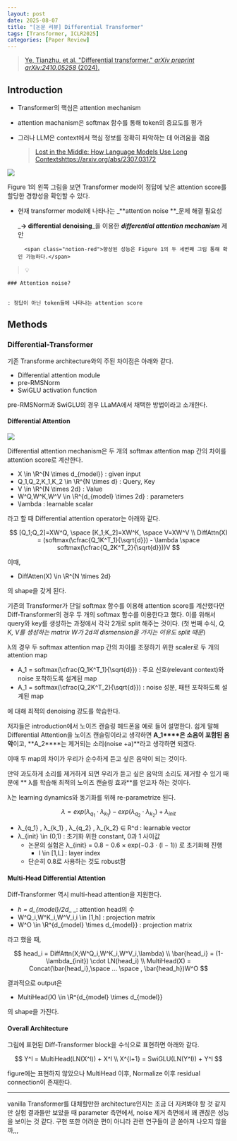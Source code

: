 ```yaml
---
layout: post
date: 2025-08-07
title: "[논문 리뷰] Differential Transformer"
tags: [Transformer, ICLR2025]
categories: [Paper Review]
---
```


> [Ye, Tianzhu, et al. "Differential transformer." ](https://arxiv.org/abs/2410.05258)[_arXiv preprint arXiv:2410.05258_](https://arxiv.org/abs/2410.05258)[ (2024).](https://arxiv.org/abs/2410.05258)



## Introduction

- Transformer의 핵심은 attention mechanism
- attention machanism은 softmax 함수를 통해 token의 중요도를 평가
- 그러나 LLM은 context에서 핵심 정보를 정확히 파악하는 데 어려움을 겪음

	> [Lost in the Middle: How Language Models Use Long Contextshttps://arxiv.org/abs/2307.03172](https://arxiv.org/abs/2307.03172)


![](https://prod-files-secure.s3.us-west-2.amazonaws.com/542b861c-36a8-4051-84e5-8804b6728dba/9083ea56-691a-4752-ae26-47f403431ac8/image.png?X-Amz-Algorithm=AWS4-HMAC-SHA256&X-Amz-Content-Sha256=UNSIGNED-PAYLOAD&X-Amz-Credential=ASIAZI2LB466YS22XNEE%2F20250905%2Fus-west-2%2Fs3%2Faws4_request&X-Amz-Date=20250905T040108Z&X-Amz-Expires=3600&X-Amz-Security-Token=IQoJb3JpZ2luX2VjEAQaCXVzLXdlc3QtMiJIMEYCIQD23HonYb7y4T4pm0%2BLizLID0eAeIX6DsIMJKZTwMliqgIhAJvqf7lyBMcyzg7Rw8gGm3PnipYQqyY%2FejD5DQ2OSI3tKv8DCG0QABoMNjM3NDIzMTgzODA1IgyN8SqVwyeSdAFrlocq3AO58OXQRROBFlri8xVvYf0XRdzifY%2BdFmGOKj0xJJ9rJy%2Bds3JMwnkrGyvkXgEjUUG7nsQnhtnEeZbXj%2FI0%2FhxertdbzYM0jxUzTpH%2BCpcu6PCvIY68iaVjYodgQFvCwRk6n5hqE7GNK56jwTfORHZyOje7DVlnR2VbXmYs0B9VT7RyWmjv2ghW7Fyh%2Ffh0hOndTJkTb%2BmMEjCLTrWK9%2Bu8svMm4YM2h8ZXuE4FQDx%2BmtNSU3pLiOi4vuyyt8RBnI6vUTUg6FF0fcKwRcjRgeJFpaOwot8ab9IE2WCmwKNp817CtKOaUE75O%2BbVS3Gu3xhqudvINo5FrLjZwqsCLIcFxKT5K4R4h1pHenIDWzMCgkEZgsHHRpbBcl2haYfe7gMUgrbxJab0ABCSYbBuZ84K1V%2FbVl0itmiQt5eqG3htMD7GO8ob8laZHXxUxgvEPaCIiLlbkwSNw1HU6BvLSd2aJ7%2FcpoAGZV6ptNCeBNqndau4S%2Bq5jq6ffJK08UViWP2ypwEvLg8QmO5V%2FrNTZSz5xs53psQXV4TaKTnM54c6nbtkuuHGhQVnW3vdEmrni4Kn5FSLdzYeMMblaxZv2Wp9ooQOHlEcfNlDV34S5Yjb7awZQ13dAORK3NtATDD6uunFBjqkAd6XSnthzSr4q6EUvQL1hC09Alwu8j4zO56mrf%2BiW7wMsWw3IJ1LyJ7%2FJrp69GrpjGL4dvwo%2BQfl0rbFihkXFB%2F7Bk%2Fv7F%2BQ91L6pmx1FmnLKJIgyHlRJ1rGmV8vosUeFNC8EEJVHUUv7FvgGjsVWzsM1r09yGGXE4f6A2egDlHE%2FsPLeHlJYZuzWZhVKpvPu%2FxH%2B7651Kgdc4rLuUJ2yUufeyE%2F&X-Amz-Signature=57012b2cea2fadf16395e19a4b0f270f7192d385870e4dc0a1041cb8c4f553f1&X-Amz-SignedHeaders=host&x-amz-checksum-mode=ENABLED&x-id=GetObject)


Figure 1의 왼쪽 그림을 보면 Transformer model이 정답에 낮은 attention score를 할당한 경향성을 확인할 수 있다.

- 현재 transformer model에 나타나는 _**attention noise **_문제 해결 필요성

	_**→ differential denoising**_을 이용한 _**differential attention mechanism**_ 제안


		<span class="notion-red">향상된 성능은 Figure 1의 두 세번째 그림 통해 확인 가능하다.</span>


> 💡 


	### Attention noise?


	: 정답이 아닌 token들에 나타나는 attention score



## Methods



### Differential-Transformer


기존 Transforme architecture와의 주된 차이점은 아래와 같다.

- Differential attention module
- pre-RMSNorm
- SwiGLU activation function

pre-RMSNorm과 SwiGLU의 경우 LLaMA에서 채택한 방법이라고 소개한다.



#### Differential Attention


![](https://prod-files-secure.s3.us-west-2.amazonaws.com/542b861c-36a8-4051-84e5-8804b6728dba/116d70b2-1963-4810-9167-f4c7d8a06e8f/image.png?X-Amz-Algorithm=AWS4-HMAC-SHA256&X-Amz-Content-Sha256=UNSIGNED-PAYLOAD&X-Amz-Credential=ASIAZI2LB466YS22XNEE%2F20250905%2Fus-west-2%2Fs3%2Faws4_request&X-Amz-Date=20250905T040108Z&X-Amz-Expires=3600&X-Amz-Security-Token=IQoJb3JpZ2luX2VjEAQaCXVzLXdlc3QtMiJIMEYCIQD23HonYb7y4T4pm0%2BLizLID0eAeIX6DsIMJKZTwMliqgIhAJvqf7lyBMcyzg7Rw8gGm3PnipYQqyY%2FejD5DQ2OSI3tKv8DCG0QABoMNjM3NDIzMTgzODA1IgyN8SqVwyeSdAFrlocq3AO58OXQRROBFlri8xVvYf0XRdzifY%2BdFmGOKj0xJJ9rJy%2Bds3JMwnkrGyvkXgEjUUG7nsQnhtnEeZbXj%2FI0%2FhxertdbzYM0jxUzTpH%2BCpcu6PCvIY68iaVjYodgQFvCwRk6n5hqE7GNK56jwTfORHZyOje7DVlnR2VbXmYs0B9VT7RyWmjv2ghW7Fyh%2Ffh0hOndTJkTb%2BmMEjCLTrWK9%2Bu8svMm4YM2h8ZXuE4FQDx%2BmtNSU3pLiOi4vuyyt8RBnI6vUTUg6FF0fcKwRcjRgeJFpaOwot8ab9IE2WCmwKNp817CtKOaUE75O%2BbVS3Gu3xhqudvINo5FrLjZwqsCLIcFxKT5K4R4h1pHenIDWzMCgkEZgsHHRpbBcl2haYfe7gMUgrbxJab0ABCSYbBuZ84K1V%2FbVl0itmiQt5eqG3htMD7GO8ob8laZHXxUxgvEPaCIiLlbkwSNw1HU6BvLSd2aJ7%2FcpoAGZV6ptNCeBNqndau4S%2Bq5jq6ffJK08UViWP2ypwEvLg8QmO5V%2FrNTZSz5xs53psQXV4TaKTnM54c6nbtkuuHGhQVnW3vdEmrni4Kn5FSLdzYeMMblaxZv2Wp9ooQOHlEcfNlDV34S5Yjb7awZQ13dAORK3NtATDD6uunFBjqkAd6XSnthzSr4q6EUvQL1hC09Alwu8j4zO56mrf%2BiW7wMsWw3IJ1LyJ7%2FJrp69GrpjGL4dvwo%2BQfl0rbFihkXFB%2F7Bk%2Fv7F%2BQ91L6pmx1FmnLKJIgyHlRJ1rGmV8vosUeFNC8EEJVHUUv7FvgGjsVWzsM1r09yGGXE4f6A2egDlHE%2FsPLeHlJYZuzWZhVKpvPu%2FxH%2B7651Kgdc4rLuUJ2yUufeyE%2F&X-Amz-Signature=d362fe95719b32102b3bf666c41b858ca9752d777ddaed1c8df04d1d9f7d889c&X-Amz-SignedHeaders=host&x-amz-checksum-mode=ENABLED&x-id=GetObject)


Differential attention mechanism은 두 개의 softmax attention map 간의 차이를 attention score로 계산한다.

- X \in \R^{N \times d\_{model}} : given input
- Q\_1,Q\_2,K\_1,K\_2 \in \R^{N \times d} : Query, Key
- V \in \R^{N \times 2d} : Value
- W^Q,W^K,W^V \in \R^{d\_{model} \times 2d} : parameters
- \lambda : learnable scalar

라고 할 때 Differential attention operator는 아래와 같다.


$$
[Q_1;Q_2]=XW^Q, \space [K_1;K_2]=XW^K, \space V=XW^V \\
DiffAttn(X) = (softmax(\cfrac{Q_1K^T_1}{\sqrt{d}}) - \lambda \space softmax(\cfrac{Q_2K^T_2}{\sqrt{d}}))V
$$


이때,

- DiffAtten(X) \in \R^{N \times 2d}

의 shape을 갖게 된다.


기존의 Transformer가 단일 softmax 함수를 이용해 attention score를 계산했다면 Diff-Transformer의 경우 두 개의 softmax 함수를 이용한다고 했다. 이를 위해서 query와 key를 생성하는 과정에서 각각 2개로 split 해주는 것이다. <span class="notion-red">(첫 번째 수식, </span><span class="notion-red">_Q, K, V를 생성하는 matrix W가 2d의 dismension을 가지는 이유도 split 때문_</span><span class="notion-red">)</span>


 λ의 경우 두 softmax attention map 간의 차이를 조정하기 위한 scaler로 두 개의 attention map

- A\_1 = softmax(\cfrac{Q\_1K^T\_1}{\sqrt{d}}) : 주요 신호(relevant context)와 noise 포착하도록 설계된 map
- A\_1 = softmax(\cfrac{Q\_2K^T\_2}{\sqrt{d}}) : noise 성분, 패턴 포착하도록 설계된 map 

에 대해 최적의 denoising 강도를 학습한다.


저자들은 introduction에서 노이즈 캔슬링 헤드폰을 예로 들어 설명한다. 쉽게 말해 Differential Attention을 노이즈 캔슬링이라고 생각하면 **A\_1****은 소음이 포함된 음악**이고, **A\_2****는 제거되는 소리(noise +a)**라고 생각하면 되겠다. 


이때 두 map의 차이가 우리가 순수하게 듣고 싶은 음악이 되는 것이다. 


만약 과도하게 소리를 제거하게 되면 우리가 듣고 싶은 음악의 소리도 제거할 수 있기 때문에 ** λ를 학습해 최적의 노이즈 캔슬링 효과**를 얻고자 하는 것이다.


λ는 learning dynamics와 동기화를 위해 re-parametrize 된다.


$$
\lambda = exp(\lambda_{q_1} \cdot \lambda_{k_1}) - exp(\lambda_{q_2} \cdot \lambda_{k_2}) + \lambda_{init}
$$

- λ\_{q\_1} , λ\_{k\_1} , λ\_{q\_2} , λ\_{k\_2} ∈ R^d : learnable vector
- λ\_{init} \in (0,1) : 초기화 위한 constant, 0과 1 사이값
	- 논문의 실험은 λ\_{init} = 0.8 − 0.6 × exp(−0.3 · (l − 1)) 로 초기화해 진행
		- l \in [1,L] : layer index
	- 단순히 0.8로 사용하는 것도 robust함


#### **Multi-Head Differential Attention**


Diff-Transformer 역시 multi-head attention을 지원한다.

- _h = d\_{model}/2d__ _: attention head의 수
- W^Q\_i,W^K\_i,W^V\_i,i \in [1,h] : projection matrix
- W^O \in \R^{d\_{model} \times d\_{model}} : projection matrix

라고 했을 때,


$$
head_i = DiffAttn(X;W^Q_i,W^K_i,W^V_i,\lambda) \\
\bar{head_i} = (1-\lambda_{init}) \cdot LN(head_i) \\
MultiHead(X) = Concat(\bar{head_i},\space ... \space , \bar{head_h})W^O
$$


결과적으로 output은

- MultiHead(X) \in \R^{d\_{model} \times d\_{model}}

의 shape을 가진다.



#### Overall Architecture


그림에 표현된 Diff-Transformer block을 수식으로 표현하면 아래와 같다.


$$
Y^l = MultiHead(LN(X^l)) + X^l \\
X^{l+1} = SwiGLU(LN(Y^l)) + Y^l
$$


figure에는 표현하지 않았으나 MultiHead 이후, Normalize 이후 residual connection이 존재한다.


---


vanilla Transformer를 대체할만한 architecture인지는 조금 더 지켜봐야 할 것 같지만 실험 결과들만 보았을 때 parameter 측면에서, noise 제거 측면에서 꽤 괜찮은 성능을 보이는 것 같다. 구현 또한 어려운 편이 아니라 관련 연구들이 곧 쏟아져 나오지 않을까,,,

